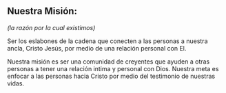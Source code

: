 <div class="section-title">
          <h2>Nuestra Misión:</h2>
          <i>(la razón por la cual existimos)</i>
          </div>
          
<p>Ser los eslabones de la cadena que conecten a las personas a nuestra ancla, Cristo Jesús, por medio de una relación personal con El.</p>
<p>Nuestra misión es ser una comunidad de creyentes que ayuden a otras personas a tener una relación intima y personal con Dios. Nuestra meta es enfocar a las personas hacia Cristo por medio del testimonio de nuestras vidas.</p>
